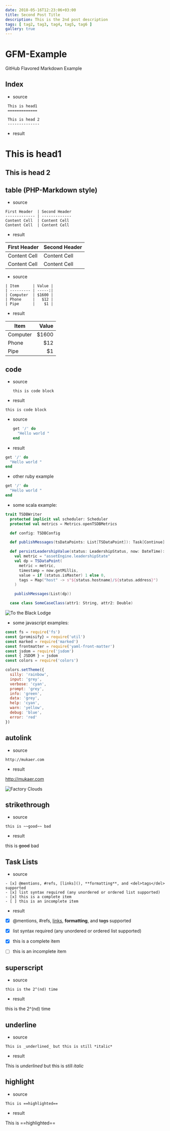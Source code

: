 ```yaml
---
date: 2018-05-16T12:23:06+03:00
title: Second Post Title
description: This is the 2nd post description
tags: [ tag2, tag3, tag4, tag5, tag6 ]
gallery: true
---
```

GFM-Example
===========

GitHub Flavored Markdown Example


Index
---
* source

~~~
 This is head1
 =============

 This is head 2
 --------------
~~~

* result

This is head1
=============

This is head 2
--------------

table (PHP-Markdown style)
---

* source

~~~
First Header  | Second Header
------------- | -------------
Content Cell  | Content Cell
Content Cell  | Content Cell
~~~

* result

First Header  | Second Header
------------- | -------------
Content Cell  | Content Cell
Content Cell  | Content Cell


* source

~~~
| Item      | Value |
| --------- | -----:|
| Computer  | $1600 |
| Phone     |   $12 |
| Pipe      |    $1 |
~~~

* result

| Item      | Value |
| --------- | -----:|
| Computer  | $1600 |
| Phone     |   $12 |
| Pipe      |    $1 |


code
---

* source


    ```
    this is code block
    ```


* result

```
this is code block
```


* source


    ```ruby
    get '/' do
      "Hello world "
    end
    ```


* result

```ruby
get '/' do
  "Hello world "
end
```

* other ruby example

```ruby
get '/' do
  "Hello world "
end
```

* some scala example:


```scala
trait TSDBWriter
  protected implicit val scheduler: Scheduler
  protected val metrics = Metrics.openTSDBMetrics

  def config: TSDBConfig

  def publishMessages(tsDataPoints: List[TSDataPoint]): Task[Continue]

  def persistLeadershipValue(status: LeadershipStatus, now: DateTime): Task[Continue] =
    val metric = "assetEngine.leadershipState"
    val dp = TSDataPoint(
      metric = metric,
      timestamp = now.getMillis,
      value = if (status.isMaster) 1 else 0,
      tags = Map("host" -> s"${status.hostname}/${status.address}")
    )

    publishMessages(List(dp))

  case class SomeCaseClass(attr1: String, attr2: Double)
```

![To the Black Lodge](../../photos/to-the-black-lodge.jpg "To the Black Lodge")

* some javascript examples:

```javascript
const fs = require('fs')
const {promisify} = require('util')
const marked = require('marked')
const frontmatter = require('yaml-front-matter')
const jsdom = require('jsdom')
const { JSDOM } = jsdom
const colors = require('colors')

colors.setTheme({
  silly: 'rainbow',
  input: 'grey',
  verbose: 'cyan',
  prompt: 'grey',
  info: 'green',
  data: 'grey',
  help: 'cyan',
  warn: 'yellow',
  debug: 'blue',
  error: 'red'
})
```


autolink
--------

* source

```
http://mukaer.com
```

* result

http://mukaer.com

![Factory Clouds](../../photos/factory-and-clouds.jpg "Factory Clouds")

strikethrough
-------------

* source

```
this is ~~good~~ bad
```

* result

this is ~~good~~ bad


Task Lists
---------

* source

```
- [x] @mentions, #refs, [links](), **formatting**, and <del>tags</del> supported
- [x] list syntax required (any unordered or ordered list supported)
- [x] this is a complete item
- [ ] this is an incomplete item
```

* result

- [x] @mentions, #refs, [links](), **formatting**, and <del>tags</del> supported
- [x] list syntax required (any unordered or ordered list supported)
- [x] this is a complete item
- [ ] this is an incomplete item



superscript
----------

* source

```
this is the 2^(nd) time
```

* result


this is the 2^(nd) time


underline
---------
* source

```
This is _underlined_ but this is still *italic*
```

* result

This is _underlined_ but this is still *italic*


highlight
--------

* source

```
This is ==highlighted==
```

* result

This is ==highlighted==
